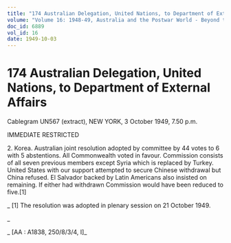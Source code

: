 ```yaml
---
title: "174 Australian Delegation, United Nations, to Department of External Affairs"
volume: "Volume 16: 1948-49, Australia and the Postwar World - Beyond the Region"
doc_id: 6889
vol_id: 16
date: 1949-10-03
---
```


# 174 Australian Delegation, United Nations, to Department of External Affairs

Cablegram UN567 (extract), NEW YORK, 3 October 1949, 7.50 p.m.

IMMEDIATE RESTRICTED

2\. Korea. Australian joint resolution adopted by committee by 44 votes to 6 with 5 abstentions. All Commonwealth voted in favour. Commission consists of all seven previous members except Syria which is replaced by Turkey. United States with our support attempted to secure Chinese withdrawal but China refused. El Salvador backed by Latin Americans also insisted on remaining. If either had withdrawn Commission would have been reduced to five.[1]

_ [1] The resolution was adopted in plenary session on 21 October 1949.

_

_ [AA : A1838, 250/8/3/4, I]_
